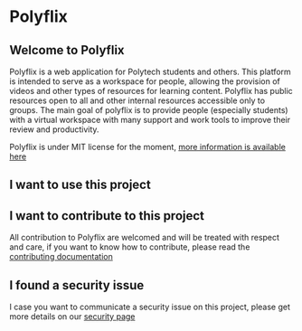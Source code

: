 # Polyflix

## Welcome to Polyflix

Polyflix is a web application for Polytech students and others.
This platform is intended to serve as a workspace for people, allowing the provision of videos and other types of resources for learning content.
Polyflix has public resources open to all and other internal resources accessible only to groups.
The main goal of polyflix is to provide people (especially students) with a virtual workspace with many support and work tools to improve their review and productivity.

Polyflix is under MIT license for the moment, [more information is available here](./LICENSE)

## I want to use this project

## I want to contribute to this project

All contribution to Polyflix are welcomed and will be treated with respect and care, if you want to know how to contribute, please read the [contributing documentation](./CONTRIBUTING.md)

## I found a security issue

I case you want to communicate a security issue on this project, please get more details on our [security page](./SECURITY.md)
